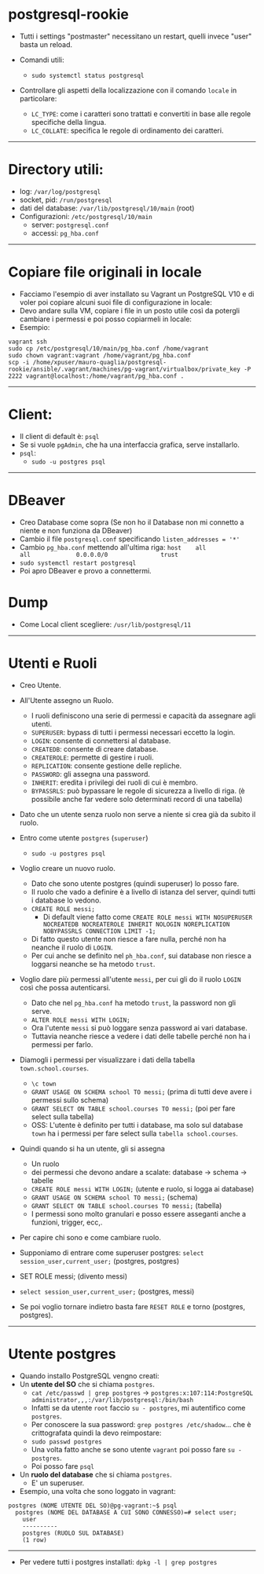 # postgresql-rookie
* Tutti i settings "postmaster" necessitano un restart, quelli invece "user" basta un reload.

* Comandi utili:
  * `sudo systemctl status postgresql`
* Controllare gli aspetti della localizzazione con il comando `locale` in particolare:
  * `LC_TYPE`: come i caratteri sono trattati e convertiti in base alle regole specifiche della lingua.
  * `LC_COLLATE`: specifica le regole di ordinamento dei caratteri.
----
# Directory utili:
  * log: `/var/log/postgresql`
  * socket, pid: `/run/postgresql`
  * dati del database: `/var/lib/postgresql/10/main` (root)
* Configurazioni: `/etc/postgresql/10/main`
  * server: `postgresql.conf`
  * accessi: `pg_hba.conf`
----
# Copiare file originali in locale
* Facciamo l'esempio di aver installato su Vagrant un PostgreSQL V10 e di voler poi copiare alcuni suoi file di configurazione in locale:
* Devo andare sulla VM, copiare i file in un posto utile così da potergli cambiare i permessi e poi posso copiarmeli in locale:
* Esempio:
```
vagrant ssh
sudo cp /etc/postgresql/10/main/pg_hba.conf /home/vagrant
sudo chown vagrant:vagrant /home/vagrant/pg_hba.conf
scp -i /home/xpuser/mauro-quaglia/postgresql-rookie/ansible/.vagrant/machines/pg-vagrant/virtualbox/private_key -P 2222 vagrant@localhost:/home/vagrant/pg_hba.conf .
```
----
# Client:
  * Il client di default è: `psql`
  * Se si vuole `pgAdmin`, che ha una interfaccia grafica, serve installarlo. 
* `psql`:
  * `sudo -u postgres psql`
----
# DBeaver
 * Creo Database come sopra (Se non ho il Database non mi connetto a niente e non funziona da DBeaver)
 * Cambio il file `postgresql.conf` specificando `listen_addresses = '*'`
 * Cambio `pg_hba.conf` mettendo all'ultima riga: `host    all             all             0.0.0.0/0               trust`
 * `sudo systemctl restart postgresql`
 * Poi apro DBeaver e provo a connettermi.
# Dump
* Come Local client scegliere: `/usr/lib/postgresql/11`
----
# Utenti e Ruoli
* Creo Utente.
* All'Utente assegno un Ruolo.
  * I ruoli definiscono una serie di permessi e capacità da assegnare agli utenti.
  * `SUPERUSER`: bypass di tutti i permessi necessari eccetto la login.
  * `LOGIN`: consente di connettersi al database.
  * `CREATEDB`: consente di creare database.
  * `CREATEROLE`: permette di gestire i ruoli.
  * `REPLICATION`: consente gestione delle repliche.
  * `PASSWORD`: gli assegna una password.
  * `INHERIT`: eredita i privilegi dei ruoli di cui è membro.
  * `BYPASSRLS`: può bypassare le regole di sicurezza a livello di riga. (è possibile anche far vedere solo determinati record di una tabella)
* Dato che un utente senza ruolo non serve a niente si crea già da subito il ruolo.

* Entro come utente `postgres` (`superuser`)
  * `sudo -u postgres psql`
* Voglio creare un nuovo ruolo.
  * Dato che sono utente postgres (quindi superuser) lo posso fare.
  * Il ruolo che vado a definire è a livello di istanza del server, quindi tutti i database lo vedono.
  * `CREATE ROLE messi;`
    * Di default viene fatto come `CREATE ROLE messi WITH NOSUPERUSER NOCREATEDB NOCREATEROLE INHERIT NOLOGIN NOREPLICATION NOBYPASSRLS CONNECTION LIMIT -1;`
  * Di fatto questo utente non riesce a fare nulla, perché non ha neanche il ruolo di `LOGIN`.
  * Per cui anche se definito nel `ph_hba.conf`, sui database non riesce a loggarsi neanche se ha metodo `trust`.
* Voglio dare più permessi all'utente `messi`, per cui gli do il ruolo `LOGIN` così che possa autenticarsi.
  * Dato che nel `pg_hba.conf` ha metodo `trust`, la password non gli serve.
  * `ALTER ROLE messi WITH LOGIN;`
  * Ora l'utente `messi` si può loggare senza password ai vari database.
  * Tuttavia neanche riesce a vedere i dati delle tabelle perché non ha i permessi per farlo.
* Diamogli i permessi per visualizzare i dati della tabella `town.school.courses`.
  * `\c town`
  * `GRANT USAGE ON SCHEMA school TO messi;` (prima di tutti deve avere i permessi sullo schema)
  * `GRANT SELECT ON TABLE school.courses TO messi;` (poi per fare select sulla tabella)
  * OSS: L'utente è definito per tutti i database, ma solo sul database `town` ha i permessi per fare select sulla `tabella school.courses`.

* Quindi quando si ha un utente, gli si assegna
  * Un ruolo
  * dei permessi che devono andare a scalate: database -> schema -> tabelle
  * `CREATE ROLE messi WITH LOGIN;` (utente e ruolo, si logga ai database)
  * `GRANT USAGE ON SCHEMA school TO messi;` (schema)
  * `GRANT SELECT ON TABLE school.courses TO messi;` (tabella)
  * I permessi sono molto granulari e posso essere asseganti anche a funzioni, trigger, ecc,.

* Per capire chi sono e come cambiare ruolo.
* Supponiamo di entrare come superuser postgres: `select session_user,current_user;` (postgres, postgres)
* SET ROLE messi; (divento messi)
* `select session_user,current_user;` (postgres, messi)
* Se poi voglio tornare indietro basta fare `RESET ROLE` e torno (postgres, postgres).
----
# Utente postgres
* Quando installo PostgreSQL vengno creati:
* Un __utente del SO__ che si chiama `postgres`.
  * `cat /etc/passwd | grep postgres` -> `postgres:x:107:114:PostgreSQL administrator,,,:/var/lib/postgresql:/bin/bash`
  * Infatti se da utente `root` faccio `su - postgres`, mi autentifico come `postgres`.
  * Per conoscere la sua password: `grep postgres /etc/shadow`... che è crittografata quindi la devo reimpostare:
  * `sudo passwd postgres`
  * Una volta fatto anche se sono utente `vagrant` poi posso fare `su - postgres`.
  * Poi posso fare `psql`
* Un __ruolo del database__ che si chiama `postgres`.
  * E' un superuser.
* Esempio, una volta che sono loggato in vagrant:
```
postgres (NOME UTENTE DEL SO)@pg-vagrant:~$ psql
  postgres (NOME DEL DATABASE A CUI SONO CONNESSO)=# select user;
    user
    ----------
    postgres (RUOLO SUL DATABASE)
    (1 row)
```
----
* Per vedere tutti i postgres installati: `dpkg -l | grep postgres`